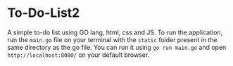 # To-Do-List2
A simple to-do list using GO lang, html, css and JS.
To run the application, run the `main.go` file on your terminal with the `static` folder present in the same directory as the go file.
You can run it using `go run main.go` and open `http://localhost:8080/` on your default browser.
